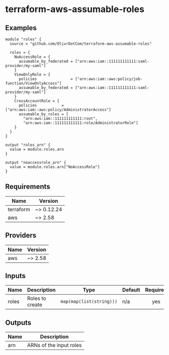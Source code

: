 # terraform-aws-assumable-roles

## Examples

```hcl
module "roles" {
  source = "github.com/OlivrDotCom/terraform-aws-assumable-roles"

  roles = {
    NoAccessRole = {
      assumable_by_federated = ["arn:aws:iam::111111111111:saml-provider/my-saml"]
    }
    ViewOnlyRole = {
      policies               = ["arn:aws:iam::aws:policy/job-function/ViewOnlyAccess"]
      assumable_by_federated = ["arn:aws:iam::111111111111:saml-provider/my-saml"]
    }
    CrossAccountRole = {
      policies           = ["arn:aws:iam::aws:policy/AdministratorAccess"]
      assumable_by_roles = [
        "arn:aws:iam::111111111111:root",
        "arn:aws:iam::111111111111:role/AdministratorRole"]
    }
  }
}

output "roles_arn" {
  value = module.roles.arn
}

output "noaccessrole_arn" {
  value = module.roles.arn["NoAccessRole"]
}
```

## Requirements

| Name      | Version    |
| --------- | ---------- |
| terraform | ~> 0.12.24 |
| aws       | ~> 2.58    |

## Providers

| Name | Version |
| ---- | ------- |
| aws  | ~> 2.58 |

## Inputs

| Name  | Description     | Type                     | Default | Required |
| ----- | --------------- | ------------------------ | ------- | :------: |
| roles | Roles to create | `map(map(list(string)))` | n/a     |   yes    |

## Outputs

| Name | Description             |
| ---- | ----------------------- |
| arn  | ARNs of the input roles |
